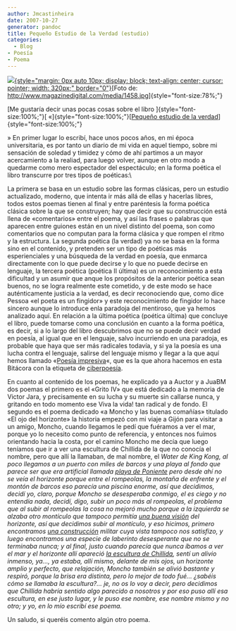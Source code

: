 ```yaml
---
author: Jmcastinheira
date: 2007-10-27
generator: pandoc
title: Pequeño Estudio de la Verdad (estudio)
categories:
  - Blog
- Poesía
- Poema
---
```


[![](http://www.magazinedigital.com/media/1458.jpg){style="margin: 0px auto 10px; display: block; text-align: center; cursor: pointer; width: 320px;"
border="0"}](http://www.magazinedigital.com/media/1458.jpg)[Foto de:
<http://www.magazinedigital.com/media/1458.jpg>]{style="font-size:78%;"}

[Me gustaría decir unas pocas cosas sobre el libro
]{style="font-size:100%;"}[ «]{style="font-size:100%;"}[[Pequeño estudio
de la
verdad](http://docs.google.com/Doc?id=dk4fxk2_6g9sgft&pli=1)]{style="font-size:100%;"}

» En primer lugar lo escribí, hace unos pocos años, en mi época
universitaria, es por tanto un diario de mi vida en aquel tiempo, sobre
mi sensación de soledad y timidez y cómo de ahí partimos a un mayor
acercamiento a la realiad, para luego volver, aunque en otro modo a
quedarme como mero espectador del espectáculo; en la forma poética el
libro transcurre por tres tipos de poéticas:\

La primera se basa en un estudio sobre las formas clásicas, pero un
estudio actualizado, moderno, que intenta ir más allá de ellas y
hacerlas libres, todos estos poemas tienen al final y entre paréntesis
la forma poética clásica sobre la que se construyen; hay que decir que
su construcción está llena de «comentarios» entre el poema, y así las
frases o palabras que aparecen entre guiones están en un nivel distinto
del poema, son como comentarios que no computan para la forma clásica y
que rompen el ritmo y la estructura. La segunda poética (la verdad) ya
no se basa en la forma sino en el contenido, y pretenden ser un tipo de
poéticas más esperienciales y una búsqueda de la verdad en poesía, que
enmarca directamente con lo que puede decirse y lo que no puede decirse
en lenguaje, la tercera poética (poética II última) es un reconocimiento
a esta dificultad y un asumir que anque los propósitos de la anterior
poética sean buenos, no se logra realmente este cometido, y de este modo
se hace auténticamente justicia a la verdad, es decir reconociendo que,
como dice Pessoa «el poeta es un fingidor» y este reconocimiento de
fingidor lo hace sincero aunque lo introduce enla paradoja del
mentiroso, que ya hemos analizado aquí. En relación a la última poética
(poética última) que concluye el libro, puede tomarse como una
conclusión en cuanto a la forma poética, es decir, si a lo largo del
libro descubrimos que no se puede decir verdad en poesía, al igual que
en el lenguaje, salvo incurriendo en una paradoja, es probable que haya
que ser más radicales todavía, y si ya la poesía es una lucha contra el
lenguaje, salirse del lenguaje mismo y llegar a la que aquí hemos
llamado «[Poesía
impresiva](http://lorealenelespejo.blogspot.com/2007/10/ciberpoesia-o-poesia-impresiva.html)«,
que es la que ahora hacemos en esta Bitácora con la etiqueta de
[ciberpoesía](http://lorealenelespejo.blogspot.com/search/label/Ciberpoema).

    
En cuanto al contenido de los poemas, he explicado ya a Auctor y a JuaBM dos poemas el primero es el «Grito IV» que está dedicado a la memoria de Victor Jara, y precisamente en su lucha y su muerte sin callarse nunca, y gritando en todo momento ese Viva la vida! tan radical y de fondo. El segundo es el poema dedicado «a Moncho y las buenas comañías» titulado «El ojo del horizonte»<span style="font-size:100%;"> la historia empezó con mi viaje a Gijón para visitar a un amigo, Moncho, cuando llegamos le pedí que fuéramos a ver el mar, porque yo lo necesito como punto de referencia, y entonces nos fuimos orientando hacia la costa, por el camino Moncho me decía que luego teníamos que ir a ver una escultura de Chillida de la que no conocía el nombre, pero que allí la llamaban, de mal nombre, el <span style="font-style: italic;">Water de King Kong, al poco llegamos a un puerto con miles de barcos y una playa al fondo que parece ser que era artificial llamada [playa de Poniente](http://www.pueblos-espana.org/asturias/asturias/gijon/Playa+de+Poniente) pero desde ahí no se veía el horizonte porque entre el rompeolas, la montaña de enfrente y el montón de barcos eso parecía una piscina enorme, así que decidimos, decidí yo, claro, porque Moncho se desesperaba conmigo, el es ciego y no entendía nada, decidí, digo, subir un poco más al rompeolas, el problema que al subir al rompeolas la cosa no mejoró mucho porque a la izquierda se alzaba otro montículo que tampoco permitía [una buena visión](http://www.pueblos-espana.org/asturias/asturias/gijon/Las+olas+rompen+con+fuerza) del horizonte, así que decidimos subir al montículo, y eso hicimos, primero encontramos [una construcción](http://www.pueblos-espana.org/asturias/asturias/gijon/Moderno+Ca%F1%F3n+del+Siglo+XVIII) militar cuya vista tampoco nos satisfizo, y luego encontramos una especie de laberinto desesperante que no se terminaba nunca; y al final, justo cuando parecía que nunca íbamos a ver el mar y el horizonte allí apareció [la escultura de Chillida](http://www.pueblos-espana.org/asturias/asturias/gijon/Elogio+al+horizonte+2), sentí un alivio inmenso, ya&#8230;, ya estaba, allí mismo, delante de mis ojos, un horizonte amplio y perfecto, que relajación, Moncho también se alivió bastante y respiró, porque la brisa era distinta, pero lo mejor de todo fué&#8230; ¿sabéis cómo se llamaba la escultura?&#8230; je, no os lo voy a decir, pero decidimos que Chillida habría sentido algo parecido a nosotros y por eso puso allí esa escultura, en ese justo lugar, y le puso ese nombre, ese nombre mismo y no otro; y yo, en lo mío escribí ese poema. 
      
      
Un saludo, si queréis comento algún otro poema.
